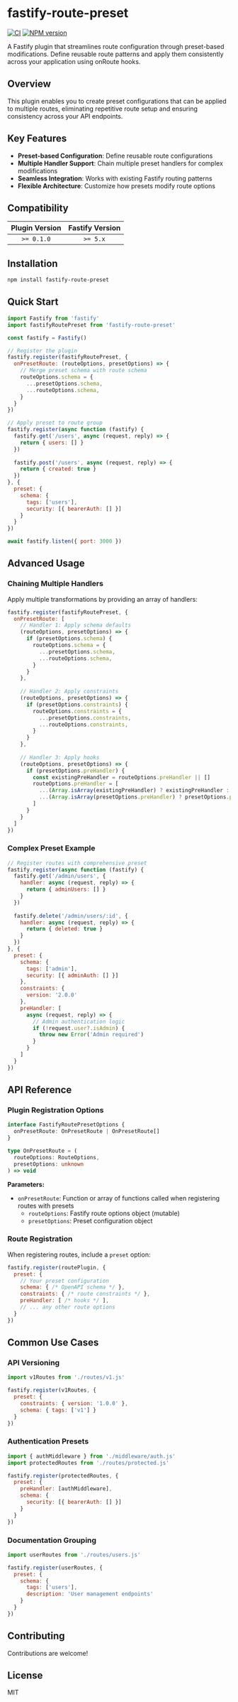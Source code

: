 # fastify-route-preset

[![CI](https://github.com/inyourtime/fastify-route-preset/actions/workflows/ci.yml/badge.svg?branch=main)](https://github.com/inyourtime/fastify-route-preset/actions/workflows/ci.yml)
[![NPM version](https://img.shields.io/npm/v/fastify-route-preset.svg?style=flat)](https://www.npmjs.com/package/fastify-route-preset)

A Fastify plugin that streamlines route configuration through preset-based modifications. Define reusable route patterns and apply them consistently across your application using onRoute hooks.

## Overview

This plugin enables you to create preset configurations that can be applied to multiple routes, eliminating repetitive route setup and ensuring consistency across your API endpoints.

## Key Features

- **Preset-based Configuration**: Define reusable route configurations
- **Multiple Handler Support**: Chain multiple preset handlers for complex modifications
- **Seamless Integration**: Works with existing Fastify routing patterns
- **Flexible Architecture**: Customize how presets modify route options

## Compatibility

| Plugin Version | Fastify Version |
|:--------------:|:---------------:|
| `>= 0.1.0`     | `>= 5.x`        |

## Installation

```bash
npm install fastify-route-preset
```

## Quick Start

```javascript
import Fastify from 'fastify'
import fastifyRoutePreset from 'fastify-route-preset'

const fastify = Fastify()

// Register the plugin
fastify.register(fastifyRoutePreset, {
  onPresetRoute: (routeOptions, presetOptions) => {
    // Merge preset schema with route schema
    routeOptions.schema = {
      ...presetOptions.schema,
      ...routeOptions.schema,
    }
  }
})

// Apply preset to route group
fastify.register(async function (fastify) {
  fastify.get('/users', async (request, reply) => {
    return { users: [] }
  })
  
  fastify.post('/users', async (request, reply) => {
    return { created: true }
  })
}, {
  preset: {
    schema: { 
      tags: ['users'],
      security: [{ bearerAuth: [] }]
    }
  }
})

await fastify.listen({ port: 3000 })
```

## Advanced Usage

### Chaining Multiple Handlers

Apply multiple transformations by providing an array of handlers:

```javascript
fastify.register(fastifyRoutePreset, {
  onPresetRoute: [
    // Handler 1: Apply schema defaults
    (routeOptions, presetOptions) => {
      if (presetOptions.schema) {
        routeOptions.schema = {
          ...presetOptions.schema,
          ...routeOptions.schema,
        }
      }
    },
    
    // Handler 2: Apply constraints
    (routeOptions, presetOptions) => {
      if (presetOptions.constraints) {
        routeOptions.constraints = {
          ...presetOptions.constraints,
          ...routeOptions.constraints,
        }
      }
    },
    
    // Handler 3: Apply hooks
    (routeOptions, presetOptions) => {
      if (presetOptions.preHandler) {
        const existingPreHandler = routeOptions.preHandler || []
        routeOptions.preHandler = [
          ...(Array.isArray(existingPreHandler) ? existingPreHandler : [existingPreHandler]),
          ...(Array.isArray(presetOptions.preHandler) ? presetOptions.preHandler : [presetOptions.preHandler])
        ]
      }
    }
  ]
})
```

### Complex Preset Example

```javascript
// Register routes with comprehensive preset
fastify.register(async function (fastify) {
  fastify.get('/admin/users', {
    handler: async (request, reply) => {
      return { adminUsers: [] }
    }
  })
  
  fastify.delete('/admin/users/:id', {
    handler: async (request, reply) => {
      return { deleted: true }
    }
  })
}, {
  preset: {
    schema: {
      tags: ['admin'],
      security: [{ adminAuth: [] }]
    },
    constraints: {
      version: '2.0.0'
    },
    preHandler: [
      async (request, reply) => {
        // Admin authentication logic
        if (!request.user?.isAdmin) {
          throw new Error('Admin required')
        }
      }
    ]
  }
})
```

## API Reference

### Plugin Registration Options

```typescript
interface FastifyRoutePresetOptions {
  onPresetRoute: OnPresetRoute | OnPresetRoute[]
}

type OnPresetRoute = (
  routeOptions: RouteOptions,
  presetOptions: unknown
) => void
```

**Parameters:**

- `onPresetRoute`: Function or array of functions called when registering routes with presets
  - `routeOptions`: Fastify route options object (mutable)
  - `presetOptions`: Preset configuration object

### Route Registration

When registering routes, include a `preset` option:

```javascript
fastify.register(routePlugin, {
  preset: {
    // Your preset configuration
    schema: { /* OpenAPI schema */ },
    constraints: { /* route constraints */ },
    preHandler: [ /* hooks */ ],
    // ... any other route options
  }
})
```

## Common Use Cases

### API Versioning

```javascript
import v1Routes from './routes/v1.js'

fastify.register(v1Routes, {
  preset: {
    constraints: { version: '1.0.0' },
    schema: { tags: ['v1'] }
  }
})
```

### Authentication Presets

```javascript
import { authMiddleware } from './middleware/auth.js'
import protectedRoutes from './routes/protected.js'

fastify.register(protectedRoutes, {
  preset: {
    preHandler: [authMiddleware],
    schema: {
      security: [{ bearerAuth: [] }]
    }
  }
})
```

### Documentation Grouping

```javascript
import userRoutes from './routes/users.js'

fastify.register(userRoutes, {
  preset: {
    schema: {
      tags: ['users'],
      description: 'User management endpoints'
    }
  }
})
```

## Contributing

Contributions are welcome!

## License

MIT
